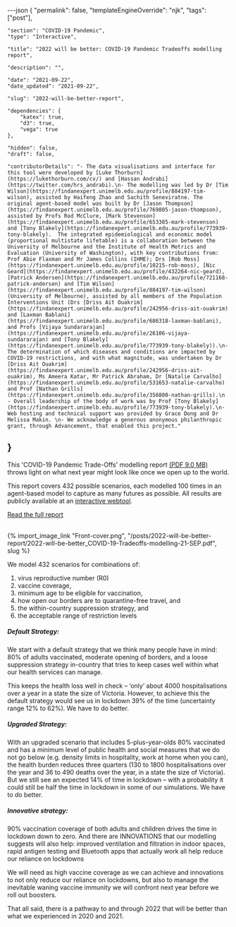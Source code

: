 ---json
{
	"permalink": false,
	"templateEngineOverride": "njk",
	"tags": ["post"],
	
	"section": "COVID-19 Pandemic",
	"type": "Interactive",

	"title": "2022 will be better: COVID-19 Pandemic Tradeoffs modelling report",
	
	"description": "",
	
	"date": "2021-09-22",
	"date_updated": "2021-09-22",
	
	"slug": "2022-will-be-better-report",
	
	"dependencies": {
		"katex": true,
		"d3": true,
		"vega": true
	},
	
	"hidden": false,
	"draft": false,

	"contributorDetails": "- The data visualisations and interface for this tool were developed by [Luke Thorburn](https://lukethorburn.com/cv/) and [Hassan Andrabi](https://twitter.com/hrs_andrabi).\n- The modelling was led by Dr [Tim Wilson](https://findanexpert.unimelb.edu.au/profile/884197-tim-wilson), assisted by Haifeng Zhao and Sachith Seneviratne. The original agent-based model was built by Dr [Jason Thompson](https://findanexpert.unimelb.edu.au/profile/769805-jason-thompson), assisted by Profs Rod McClure, [Mark Stevenson](https://findanexpert.unimelb.edu.au/profile/653385-mark-stevenson) and [Tony Blakely](https://findanexpert.unimelb.edu.au/profile/773939-tony-blakely).  The integrated epidemiological and economic model (proportional multistate lifetable) is a collaboration between the University of Melbourne and the Institute of Health Metrics and Evaluation (University of Washington), with key contributions from: Prof Abie Flaxman and Mr James Collins (IHME); Drs [Rob Moss](https://findanexpert.unimelb.edu.au/profile/10215-rob-moss), [Nic Geard](https://findanexpert.unimelb.edu.au/profile/432264-nic-geard), [Patrick Andersen](https://findanexpert.unimelb.edu.au/profile/721168-patrick-andersen) and [Tim Wilson](https://findanexpert.unimelb.edu.au/profile/884197-tim-wilson) (University of Melbourne), assisted by all members of the Population Interventions Unit (Drs [Driss Ait Ouakrim](https://findanexpert.unimelb.edu.au/profile/242956-driss-ait-ouakrim) and [Laxman Bablani](https://findanexpert.unimelb.edu.au/profile/686318-laxman-bablani), and Profs [Vijaya Sundararajan](https://findanexpert.unimelb.edu.au/profile/26106-vijaya-sundararajan) and [Tony Blakely](https://findanexpert.unimelb.edu.au/profile/773939-tony-blakely)).\n- The determination of which diseases and conditions are impacted by COVID-19 restrictions, and with what magnitude, was undertaken by Dr [Driss Ait Ouakrim](https://findanexpert.unimelb.edu.au/profile/242956-driss-ait-ouakrim), Ms Ameera Katar, Mr Patrick Abraham, Dr [Natalie Carvalho](https://findanexpert.unimelb.edu.au/profile/531653-natalie-carvalho) and Prof [Nathan Grills](https://findanexpert.unimelb.edu.au/profile/356800-nathan-grills).\n - Overall leadership of the body of work was by Prof [Tony Blakely](https://findanexpert.unimelb.edu.au/profile/773939-tony-blakely).\n- Web hosting and technical support was provided by Grace Dong and Dr Melissa Makin. \n- We acknowledge a generous anonymous philanthropic grant, through Advancement, that enabled this project."


}
---

This 'COVID-19 Pandemic Trade-Offs' modelling report <a href="/posts/2022-will-be-better-report/2022-will-be-better_COVID-19-Tradeoffs-modelling-21-SEP.pdf" target="_blank" rel="noopener noreferrer">(PDF 9.0 MB)</a> throws light on what next year might look like once we open up to the world.

This report covers 432 possible scenarios, each modelled 100 times in an agent-based model to capture as many futures as possible. All results are publicly available at an <a href="/pandemic-trade-offs-september-2021/" target="_blank" rel="noopener noreferrer">interactive webtool</a>.

<a href="/posts/2022-will-be-better-report/2022-will-be-better_COVID-19-Tradeoffs-modelling-21-SEP.pdf" class="button-small with-arrow" target="_blank" rel="noopener noreferrer">Read the full report</a><br /><br />

{% import_image_link "Front-cover.png", "/posts/2022-will-be-better-report/2022-will-be-better_COVID-19-Tradeoffs-modelling-21-SEP.pdf", slug %}

We model 432 scenarios for combinations of:

1. virus reproductive number (R0)
2. vaccine coverage,
3. minimum age to be eligible for vaccination,
4. how open our borders are to quarantine-free travel, and
5. the within-country suppression strategy, and
6. the acceptable range of restriction levels

<h5>Default Strategy:</h5>

We start with a default strategy that we think many people have in mind: 80% of adults vaccinated, moderate opening of borders, and a loose suppression strategy in-country that tries to keep cases well within what our health services can manage.

This keeps the health loss well in check – ‘only’ about 4000 hospitalisations over a year in a state the size of Victoria. However, to achieve this the default strategy would see us in lockdown 39% of the time (uncertainty range 12% to 62%). We have to do better.

<h5>Upgraded Strategy:</h5>

With an upgraded scenario that includes 5-plus-year-olds 80% vaccinated and has a minimum level of public health and social measures that we do not go below (e.g. density limits in hospitality, work at home when you can), the health burden reduces three quarters (130 to 1800 hospitalisations over the year and 36 to 490 deaths over the year, in a state the size of Victoria). But we still see an expected 14% of time in lockdown – with a probability it could still be half the time in lockdown in some of our simulations. We have to do better.

<h5>Innovative strategy:</h5>

90% vaccination coverage of both adults and children drives the time in lockdown down to zero. And there are INNOVATIONS that our modelling suggests will also help: improved ventilation and filtration in indoor spaces, rapid antigen testing and Bluetooth apps that actually work all help reduce our reliance on lockdowns

We will need as high vaccine coverage as we can achieve and innovations to not only reduce our reliance on lockdowns, but also to manage the inevitable waning vaccine immunity we will confront next year before we roll out boosters.

That all said, there is a pathway to and through 2022 that will be better than what we experienced in 2020 and 2021.
